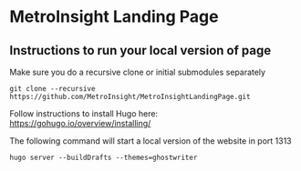 # MetroInsight Landing Page

## Instructions to run your local version of page
Make sure you do a recursive clone or initial submodules separately

`git clone --recursive https://github.com/MetroInsight/MetroInsightLandingPage.git`

Follow instructions to install Hugo here: https://gohugo.io/overview/installing/

The following command will start a local version of the website in port 1313

`hugo server --buildDrafts --themes=ghostwriter`
